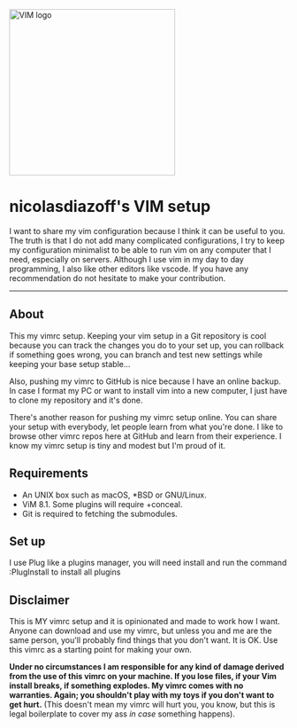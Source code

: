 <img src="https://upload.wikimedia.org/wikipedia/commons/thumb/9/9f/Vimlogo.svg/1022px-Vimlogo.svg.png" alt="VIM logo" style="height: 300px;"/>

# nicolasdiazoff's VIM setup

I want to share my vim configuration because I think it can be useful to you. The truth is that I do not add many complicated configurations, I try to keep my configuration minimalist to be able to run vim on any computer that I need, especially on servers. Although I use vim in my day to day programming, I also like other editors like vscode. If you have any recommendation do not hesitate to make your contribution.

---

## About

This my vimrc setup. Keeping your vim setup in a Git repository
is cool because you can track the changes you do to your set up,
you can rollback if something goes wrong, you can branch and
test new settings while keeping your base setup stable...

Also, pushing my vimrc to GitHub is nice because I have an
online backup. In case I format my PC or want to install vim into
a new computer, I just have to clone my repository and it's done.

There's another reason for pushing my vimrc setup online. You can
share your setup with everybody, let people learn from what you're
done. I like to browse other vimrc repos here at GitHub and learn
from their experience. I know my vimrc setup is tiny and modest but
I'm proud of it.

## Requirements

* An UNIX box such as macOS, *BSD or GNU/Linux.
* ViM 8.1. Some plugins will require +conceal.
* Git is required to fetching the submodules.

## Set up

I use Plug like a plugins manager, you will need install and run the command :PlugInstall to install all plugins

## Disclaimer

This is MY vimrc setup and it is opinionated and made to work how I
want.  Anyone can download and use my vimrc, but unless you and me are
the same person, you'll probably find things that you don't want. It is
OK. Use this vimrc as a starting point for making your own.

**Under no circumstances I am responsible for any kind of damage
derived from the use of this vimrc on your machine. If you lose files,
if your Vim install breaks, if something explodes. My vimrc comes with
no warranties. Again; you shouldn't play with my toys if you don't want
to get hurt.** (This doesn't mean my vimrc will hurt you, you know, but
this is legal boilerplate to cover my ass _in case_ something happens).


